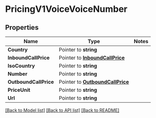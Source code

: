 # PricingV1VoiceVoiceNumber

## Properties
Name | Type | Notes
------------ | ------------- | -------------
**Country** | Pointer to **string** | 
**InboundCallPrice** | Pointer to [**InboundCallPrice**](inbound_call_price.md) | 
**IsoCountry** | Pointer to **string** | 
**Number** | Pointer to **string** | 
**OutboundCallPrice** | Pointer to [**OutboundCallPrice**](outbound_call_price.md) | 
**PriceUnit** | Pointer to **string** | 
**Url** | Pointer to **string** | 

[[Back to Model list]](../README.md#documentation-for-models) [[Back to API list]](../README.md#documentation-for-api-endpoints) [[Back to README]](../README.md)


